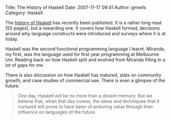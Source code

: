 Title: The History of Haskell
Date: 2007-11-17 09:41
Author: gmwils
Category: Haskell

The [history of Haskell][] has recently been published. It is a rather
long read (55 pages), but a rewarding one. It covers how Haskell formed,
decisions around why language constructs were introduced and surveys
where it is at today.

Haskell was the second functional programming language I learnt.
Miranda, my first, was the language used for first year programming at
Melbourne Uni. Reading back on how Haskell split and evolved from
Miranda filling in a lot of gaps for me.

There is also discussion on how Haskell has matured, stats on community
growth, and case studies of commercial use. There is even a glimpse of
the future:

> One day, Haskell will be no more than a distant memory. But we believe
> that, when that day comes, the ideas and techniques that it nurtured
> will prove to have been of enduring value through their influence on
> languages of the future.

  [history of Haskell]: http://research.microsoft.com/~simonpj/papers/history-of-haskell/index.htm
